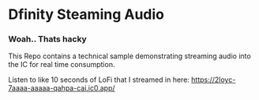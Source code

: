 # Dfinity Steaming Audio
### Woah.. Thats hacky


This Repo contains a technical sample demonstrating streaming audio into the IC for real time consumption.


Listen to like 10 seconds of LoFi that I streamed in here:
https://2loyc-7aaaa-aaaaa-qahpa-cai.ic0.app/